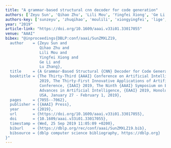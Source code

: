 ```yaml
---
title: "A grammar-based structural cnn decoder for code generation"
authors: ['Zeyu Sun', 'Qihao Zhu', 'Lili Mou', 'Yingfei Xiong', 'Ge Li', 'Lu Zhang 0023']
authors-key: ['sunzeyu', 'zhuqihao', 'moulili', 'xiongyingfei', 'lige', 'zhanglu']
year: "2019"
article-link: "https://doi.org/10.1609/aaai.v33i01.33017055"
venue: "AAAI"
bibex: "@inproceedings{DBLP:conf/aaai/SunZMXLZ19,
  author    = {Zeyu Sun and
               Qihao Zhu and
               Lili Mou and
               Yingfei Xiong and
               Ge Li and
               Lu Zhang},
  title     = {A Grammar-Based Structural {CNN} Decoder for Code Generation},
  booktitle = {The Thirty-Third {AAAI} Conference on Artificial Intelligence, {AAAI}
               2019, The Thirty-First Innovative Applications of Artificial Intelligence
               Conference, {IAAI} 2019, The Ninth {AAAI} Symposium on Educational
               Advances in Artificial Intelligence, {EAAI} 2019, Honolulu, Hawaii,
               USA, January 27 - February 1, 2019},
  pages     = {7055--7062},
  publisher = {{AAAI} Press},
  year      = {2019},
  url       = {https://doi.org/10.1609/aaai.v33i01.33017055},
  doi       = {10.1609/aaai.v33i01.33017055},
  timestamp = {Wed, 25 Sep 2019 11:05:09 +0200},
  biburl    = {https://dblp.org/rec/conf/aaai/SunZMXLZ19.bib},
  bibsource = {dblp computer science bibliography, https://dblp.org}
}"
---
```

